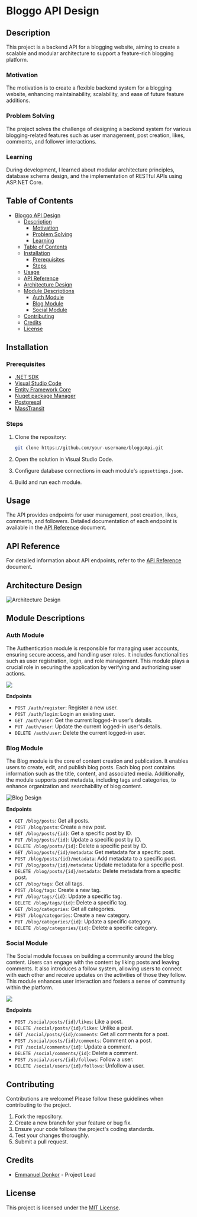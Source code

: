 # Bloggo API Design

## Description
This project is a backend API for a blogging website, aiming to create a scalable and modular architecture to support a feature-rich blogging platform.

### Motivation
The motivation is to create a flexible backend system for a blogging website, enhancing maintainability, scalability, and ease of future feature additions.

### Problem Solving
The project solves the challenge of designing a backend system for various blogging-related features such as user management, post creation, likes, comments, and follower interactions.

### Learning
During development, I learned about modular architecture principles, database schema design, and the implementation of RESTful APIs using ASP.NET Core.

## Table of Contents
- [Bloggo API Design](#bloggo-api-design)
  - [Description](#description)
    - [Motivation](#motivation)
    - [Problem Solving](#problem-solving)
    - [Learning](#learning)
  - [Table of Contents](#table-of-contents)
  - [Installation](#installation)
    - [Prerequisites](#prerequisites)
    - [Steps](#steps)
  - [Usage](#usage)
  - [API Reference](#api-reference)
  - [Architecture Design](#architecture-design)
  - [Module Descriptions](#module-descriptions)
    - [Auth Module](#auth-module)
    - [Blog Module](#blog-module)
    - [Social Module](#social-module)
  - [Contributing](#contributing)
  - [Credits](#credits)
  - [License](#license)

## Installation

### Prerequisites

- [.NET SDK](https://dotnet.microsoft.com/download)
- [Visual Studio Code](https://code.visualstudio.com/)
- [Entity Framework Core](https://learn.microsoft.com/en-us/ef/core/)
- [Nuget package Manager](https://www.nuget.org/)
- [Postgresql](postgresql.org)
- [MassTransit](https://masstransit.io/)

### Steps

1. Clone the repository:

    ```bash
    git clone https://github.com/your-username/bloggoApi.git
    ```

2. Open the solution in Visual Studio Code.

3. Configure database connections in each module's `appsettings.json`.

4. Build and run each module.

## Usage

The API provides endpoints for user management, post creation, likes, comments, and followers. Detailed documentation of each endpoint is available in the [API Reference](docs/api-reference.md) document.

## API Reference

For detailed information about API endpoints, refer to the [API Reference](docs/api-reference.md) document.

## Architecture Design

![Architecture Design](static/BloggoApi.png)

## Module Descriptions

### Auth Module
The Authentication module is responsible for managing user accounts, ensuring secure access, and handling user roles. It includes functionalities such as user registration, login, and role management. This module plays a crucial role in securing the application by verifying and authorizing user actions.

![](static/architecture.png)

**Endpoints**
- `POST /auth/register`: Register a new user.
- `POST /auth/login`: Login an existing user.
- `GET /auth/user`: Get the current logged-in user's details.
- `PUT /auth/user`: Update the current logged-in user's details.
- `DELETE /auth/user`: Delete the current logged-in user.

### Blog Module
The Blog module is the core of content creation and publication. It enables users to create, edit, and publish blog posts. Each blog post contains information such as the title, content, and associated media. Additionally, the module supports post metadata, including tags and categories, to enhance organization and searchability of blog content.

![Blog Design](static/Blog-Module.png)

**Endpoints**
- `GET /blog/posts`: Get all posts.
- `POST /blog/posts`: Create a new post.
- `GET /blog/posts/{id}`: Get a specific post by ID.
- `PUT /blog/posts/{id}`: Update a specific post by ID.
- `DELETE /blog/posts/{id}`: Delete a specific post by ID.
- `GET /blog/posts/{id}/metadata`: Get metadata for a specific post.
- `POST /blog/posts/{id}/metadata`: Add metadata to a specific post.
- `PUT /blog/posts/{id}/metadata`: Update metadata for a specific post.
- `DELETE /blog/posts/{id}/metadata`: Delete metadata from a specific post.
- `GET /blog/tags`: Get all tags.
- `POST /blog/tags`: Create a new tag.
- `PUT /blog/tags/{id}`: Update a specific tag.
- `DELETE /blog/tags/{id}`: Delete a specific tag.
- `GET /blog/categories`: Get all categories.
- `POST /blog/categories`: Create a new category.
- `PUT /blog/categories/{id}`: Update a specific category.
- `DELETE /blog/categories/{id}`: Delete a specific category.

### Social Module
The Social module focuses on building a community around the blog content. Users can engage with the content by liking posts and leaving comments. It also introduces a follow system, allowing users to connect with each other and receive updates on the activities of those they follow. This module enhances user interaction and fosters a sense of community within the platform.

![](static/Social-Module.png)

**Endpoints**
- `POST /social/posts/{id}/likes`: Like a post.
- `DELETE /social/posts/{id}/likes`: Unlike a post.
- `GET /social/posts/{id}/comments`: Get all comments for a post.
- `POST /social/posts/{id}/comments`: Comment on a post.
- `PUT /social/comments/{id}`: Update a comment.
- `DELETE /social/comments/{id}`: Delete a comment.
- `POST /social/users/{id}/follows`: Follow a user.
- `DELETE /social/users/{id}/follows`: Unfollow a user.

## Contributing

Contributions are welcome! Please follow these guidelines when contributing to the project.

1. Fork the repository.
2. Create a new branch for your feature or bug fix.
3. Ensure your code follows the project's coding standards.
4. Test your changes thoroughly.
5. Submit a pull request.

## Credits

- [Emmanuel Donkor](https://github.com/your-emmanueldonkor) - Project Lead

## License

This project is licensed under the [MIT License](LICENSE).